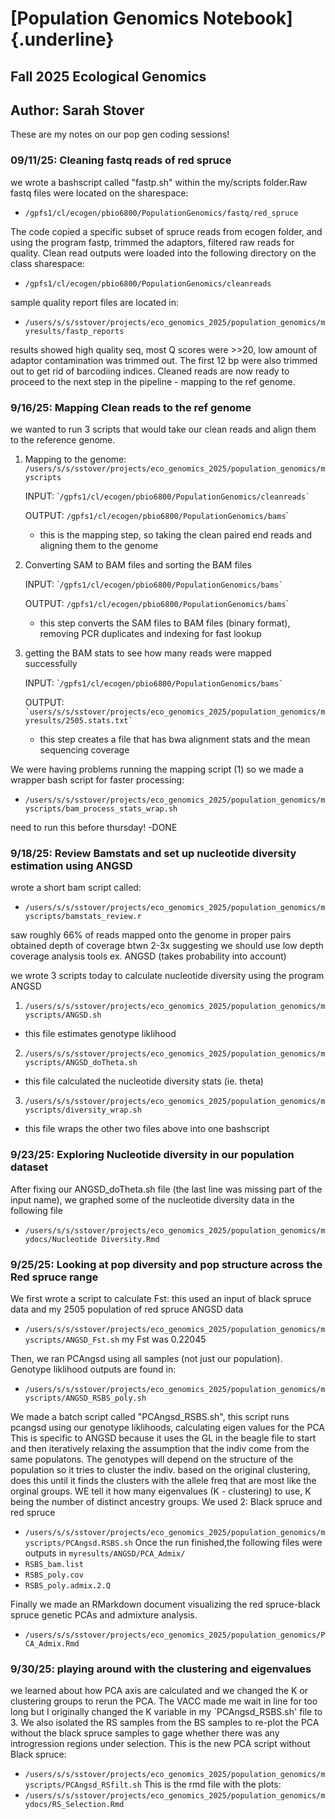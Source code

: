 # [Population Genomics Notebook]{.underline}

## Fall 2025 Ecological Genomics

## Author: Sarah Stover

These are my notes on our pop gen coding sessions!

### 09/11/25: Cleaning fastq reads of red spruce

we wrote a bashscript called "fastp.sh" within the my/scripts folder.Raw fastq files were located on the sharespace:

-   `/gpfs1/cl/ecogen/pbio6800/PopulationGenomics/fastq/red_spruce`

The code copied a specific subset of spruce reads from ecogen folder, and using the program fastp, trimmed the adaptors, filtered raw reads for quality. Clean read outputs were loaded into the following directory on the class sharespace:

-   `/gpfs1/cl/ecogen/pbio6800/PopulationGenomics/cleanreads`

sample quality report files are located in:

-   `/users/s/s/sstover/projects/eco_genomics_2025/population_genomics/myresults/fastp_reports`

results showed high quality seq, most Q scores were \>\>20, low amount of adaptor contamination was trimmed out. The first 12 bp were also trimmed out to get rid of barcodiing indices. Cleaned reads are now ready to proceed to the next step in the pipeline - mapping to the ref genome.

### 9/16/25: Mapping Clean reads to the ref genome

we wanted to run 3 scripts that would take our clean reads and align them to the reference genome.

1.  Mapping to the genome: `/users/s/s/sstover/projects/eco_genomics_2025/population_genomics/myscripts`

    INPUT: \``` /gpfs1/cl/ecogen/pbio6800/PopulationGenomics/cleanreads` ``

    OUTPUT: `/gpfs1/cl/ecogen/pbio6800/PopulationGenomics/bams`\`

    -   this is the mapping step, so taking the clean paired end reads and aligning them to the genome

2.  Converting SAM to BAM files and sorting the BAM files

    INPUT: \``` /gpfs1/cl/ecogen/pbio6800/PopulationGenomics/bams` ``

    OUTPUT: `/gpfs1/cl/ecogen/pbio6800/PopulationGenomics/bams`\`

    -   this step converts the SAM files to BAM files (binary format), removing PCR duplicates and indexing for fast lookup

3.  getting the BAM stats to see how many reads were mapped successfully

    INPUT: \``` /gpfs1/cl/ecogen/pbio6800/PopulationGenomics/bams` ``

    OUTPUT: `` `users/s/s/sstover/projects/eco_genomics_2025/population_genomics/myresults/2505.stats.txt` ``

    -   this step creates a file that has bwa alignment stats and the mean sequencing coverage

We were having problems running the mapping script (1) so we made a wrapper bash script for faster processing:

-   `/users/s/s/sstover/projects/eco_genomics_2025/population_genomics/myscripts/bam_process_stats_wrap.sh`

need to run this before thursday! -DONE 

### 9/18/25: Review Bamstats and set up nucleotide diversity estimation using ANGSD

wrote a short bam script called:

* `/users/s/s/sstover/projects/eco_genomics_2025/population_genomics/myscripts/bamstats_review.r`

saw roughly 66% of reads mapped onto the genome in proper pairs 
obtained depth of coverage btwn 2-3x suggesting we should use low depth coverage analysis tools
ex. ANGSD (takes probability into account)

we wrote 3 scripts today to calculate nucleotide diversity using the program ANGSD

1. `/users/s/s/sstover/projects/eco_genomics_2025/population_genomics/myscripts/ANGSD.sh`
* this file estimates genotype liklihood

2. `/users/s/s/sstover/projects/eco_genomics_2025/population_genomics/myscripts/ANGSD_doTheta.sh`
* this file calculated the nucleotide diversity stats (ie. theta)

3. `/users/s/s/sstover/projects/eco_genomics_2025/population_genomics/myscripts/diversity_wrap.sh`
* this file wraps the other two files above into one bashscript 

### 9/23/25: Exploring Nucleotide diversity in our population dataset 

After fixing our ANGSD_doTheta.sh file (the last line was missing part of the input name), we graphed some of the nucleotide diversity data in the following file 
* `/users/s/s/sstover/projects/eco_genomics_2025/population_genomics/mydocs/Nucleotide Diversity.Rmd`

### 9/25/25: Looking at pop diversity and pop structure across the Red spruce range 

We first wrote a script to calculate Fst: 
this used an input of black spruce data and my 2505 population of red spruce ANGSD data  
* `/users/s/s/sstover/projects/eco_genomics_2025/population_genomics/myscripts/ANGSD_Fst.sh`
my Fst was 0.22045

Then, we ran PCAngsd using all samples (not just our population).
Genotype liklihood outputs are found in: 
* `/users/s/s/sstover/projects/eco_genomics_2025/population_genomics/myscripts/ANGSD_RSBS_poly.sh`

We made a batch script called "PCAngsd_RSBS.sh", this script runs pcangsd using our genotype liklihoods, calculating eigen values for the PCA
This is specific to ANGSD because it uses the GL in the beagle file to start and then iteratively relaxing the assumption that the indiv come 
from the same populatons. The genotypes will depend on the structure of the population so it tries to cluster the indiv. based on the original 
clustering, does this until it finds the clusters with the allele freq that are most like the orginal groups. WE tell it how many eigenvalues (K - clustering) 
to use, K being the number of distinct ancestry groups. We used 2: Black spruce and red spruce 
* `/users/s/s/sstover/projects/eco_genomics_2025/population_genomics/myscripts/PCAngsd.RSBS.sh`
Once the run finished,the following files were outputs in `myresults/ANGSD/PCA_Admix/`
* `RSBS_bam.list`
* `RSBS_poly.cov`
* `RSBS_poly.admix.2.Q`

Finally  we made an RMarkdown document visualizing the red spruce-black spruce genetic PCAs and admixture analysis.
* `/users/s/s/sstover/projects/eco_genomics_2025/population_genomics/PCA_Admix.Rmd`

### 9/30/25: playing around with the clustering and eigenvalues
we learned about how PCA axis are calculated and we changed the K or clustering groups to rerun the PCA. 
The VACC made me wait in line for too long but I originally changed the K variable in my `PCAngsd_RSBS.sh' file to 3. 
We also isolated the RS samples from the BS samples to re-plot the PCA without the black spruce samples to gage whether there was any introgression regions 
under selection. 
This is the new PCA script without Black spruce: 
* `/users/s/s/sstover/projects/eco_genomics_2025/population_genomics/myscripts/PCAngsd_RSfilt.sh`
This is the rmd file with the plots:
* `/users/s/s/sstover/projects/eco_genomics_2025/population_genomics/mydocs/RS_Selection.Rmd`


